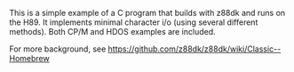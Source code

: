 This is a simple example of a C program that builds with z88dk and
runs on the H89. It implements minimal character i/o (using several
different methods). Both CP/M and HDOS examples are included.

For more background, see https://github.com/z88dk/z88dk/wiki/Classic--Homebrew
